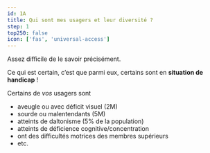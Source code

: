 ```yaml
---
id: 1A
title: Qui sont mes usagers et leur diversité ?
step: 1
top250: false
icon: ['fas', 'universal-access']
---
```


Assez difficile de le savoir précisément.

Ce qui est certain, c’est que parmi eux, certains sont en **situation de handicap** !

Certains de _vos_ usagers sont 
* aveugle ou avec déficit visuel (2M)
* sourde ou malentendants (5M)
* atteints de daltonisme (5% de la population)
* atteints de déficience cognitive/concentration
* ont des difficultés motrices des membres supérieurs
* etc.


